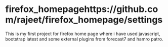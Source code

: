 # firefox_homepagehttps://github.com/rajeet/firefox_homepage/settings
This is my first project for firefox home page where i have used javascript, bootstrap latest and some external plugins from forecast7 and hamro patro.


